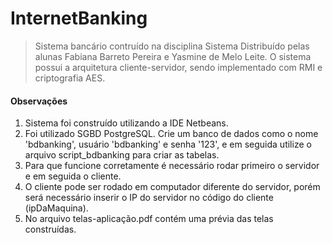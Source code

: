 # InternetBanking

> Sistema bancário contruído na disciplina Sistema Distribuído pelas alunas Fabiana Barreto Pereira e Yasmine de Melo Leite. O sistema possui a arquitetura cliente-servidor, sendo implementado com RMI e criptografia AES.

#### Observações

1) Sistema foi construído utilizando a IDE Netbeans.
2) Foi utilizado SGBD PostgreSQL. Crie um banco de dados como o nome 'bdbanking', usuário 'bdbanking' e senha '123', e em seguida utilize o arquivo script_bdbanking para criar as tabelas.
3) Para que funcione corretamente é necessário rodar primeiro o servidor e em seguida o cliente.
4) O cliente pode ser rodado em computador diferente do servidor, porém será necessário inserir o IP do servidor no código do cliente (ipDaMaquina).
5) No arquivo telas-aplicação.pdf contém uma prévia das telas construídas.
